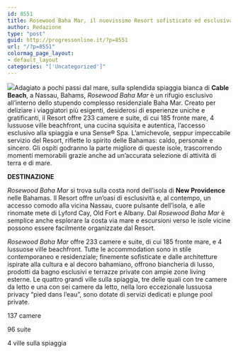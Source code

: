 ```yaml
---
id: 8551
title: Rosewood Baha Mar, il nuovissimo Resort sofisticato ed esclusivo firmato Rosewood
author: Redazione
type: "post"
guid: http://progressonline.it/?p=8551
url: "/?p=8551"
colormag_page_layout:
- default_layout
categories: "['Uncategorized']"
---
```


![](https://progressonline.it/wp-content/uploads/2018/05/baha-mar-pier-300x200.jpg)Adagiato a pochi passi dal mare, sulla splendida spiaggia bianca di **Cable Beach**, a Nassau, Bahams, *Rosewood Baha Mar* è un rifugio esclusivo all’interno dello stupendo complesso residenziale Baha Mar. Creato per deliziare i viaggiatori più esigenti, desiderosi di esperienze uniche e gratificanti, il Resort offre 233 camere e suite, di cui 185 fronte mare, 4 lussuose ville beachfront, una cucina squisita e autentica, l’accesso esclusivo alla spiaggia e una Sense® Spa. L’amichevole, seppur impeccabile servizio del Resort, riflette lo spirito delle Bahamas: caldo, personale e sincero. Gli ospiti godranno la parte migliore di queste isole, trascorrendo momenti memorabili grazie anche ad un’accurata selezione di attività di terra e di mare.

**DESTINAZIONE**

*Rosewood Baha Mar* si trova sulla costa nord dell’isola di **New Providence** nelle Bahamas. Il Resort offre un’oasi di esclusività e, al contempo, un accesso comodo alla vicina Nassau, cuore pulsante dell’isola, e alle rinomate mete di Lyford Cay, Old Fort e Albany. Dal *Rosewood Baha Mar* è semplice anche esplorare la costa via mare e escursioni verso le isole vicine possono essere facilmente organizzate dal Resort.

*Rosewood Baha Mar* offre 233 camere e suite, di cui 185 fronte mare, e 4 lussuose ville beachfront. Tutte le accommodation sono in stile contemporaneo e residenziale; finemente sofisticate e dalle architetture ispirate alla cultura e al decoro bahamiano, offrono biancheria di lusso, prodotti da bagno esclusivi e terrazze private con ampie zone living esterne. Le quattro grandi ville sulla spiaggia, tre delle quali con tre camere da letto e una con sei camere da letto, nella loro eccezionale lussuosa privacy “pied dans l’eau”, sono dotate di servizi dedicati e plunge pool private.

137 camere

96 suite

4 ville sulla spiaggia